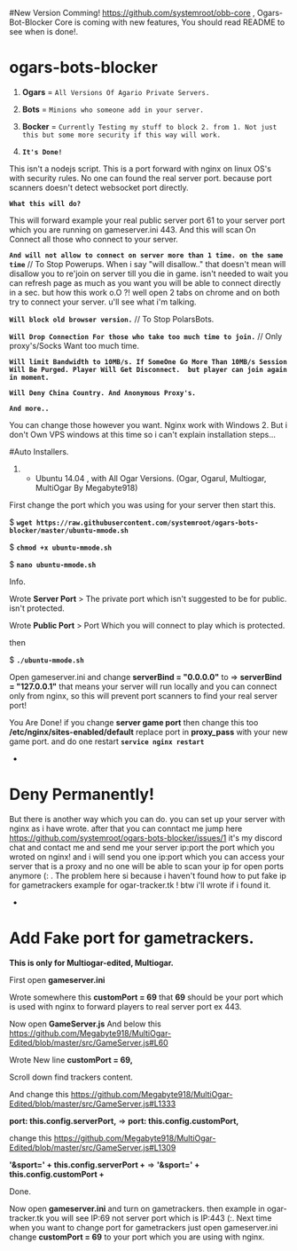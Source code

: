 #New Version Comming!
https://github.com/systemroot/obb-core , Ogars-Bot-Blocker Core is coming with new features, You should read README to see when is done!.

# ogars-bots-blocker

1. **Ogars**  = ``All Versions Of Agario Private Servers.``

2. **Bots**   = ``Minions who someone add in your server.``

3. **Bocker** = ``Currently Testing my stuff to block 2. from 1. Not just this but some more security if this way will work.``

4. **``It's Done!``**

This isn't a nodejs script. This is a port forward with nginx on linux OS's with security rules.
No one can found the real server port. because port scanners doesn't detect websocket port directly.

**``What this will do?``**

This will forward example your real public server port 61 to your server port which you are running on gameserver.ini 443.
And this will scan On Connect all those who connect to your server.

**``And will not allow to connect on server more than 1 time. on the same time``** // To Stop Powerups.
When i say "will disallow.." that doesn't mean will disallow you to re'join on server till you die in game.
isn't needed to wait you can refresh page as much as you want you will be able to connect directly in a sec.
but how this work o.O ?!
well open 2 tabs on chrome and on both try to connect your server. u'll see what i'm talking.


**``Will block old browser version.``** // To Stop PolarsBots.

**``Will Drop Connection For those who take too much time to join.``** // Only proxy's/Socks Want too much time.

**``Will limit Bandwidth to 10MB/s. If SomeOne Go More Than 10MB/s Session Will Be Purged. Player Will Get Disconnect. 
but player can join again in moment.``**

**``Will Deny China Country. And Anonymous Proxy's.``**

**``And more..``**

You can change those however you want. Nginx work with Windows 2. But i don't Own VPS windows at this time so i can't explain installation steps...

#Auto Installers.

1. - Ubuntu 14.04 , with All Ogar Versions. (Ogar, Ogarul, Multiogar, MultiOgar By Megabyte918)

First change the port which you was using for your server then start this.

$ **``wget https://raw.githubusercontent.com/systemroot/ogars-bots-blocker/master/ubuntu-mmode.sh``**

$ **``chmod +x ubuntu-mmode.sh``**

$ **``nano ubuntu-mmode.sh``**

Info. 

Wrote **Server Port** > The private port which isn't suggested to be for public. isn't protected.

Wrote **Public Port** > Port Which you will connect to play which is protected.

then

$ **``./ubuntu-mmode.sh``**

Open gameserver.ini and change **serverBind = "0.0.0.0"** to => **serverBind = "127.0.0.1"**
that means your server will run locally and you can connect only from nginx, so this will prevent port scanners
to find your real server port!

You Are Done! if you change **server game port** then change this too **/etc/nginx/sites-enabled/default** replace port in **proxy_pass** with your new game port.
and do one restart **``service nginx restart``**

-
# Deny Permanently!
But there is another way which you can do. you can set up your server with nginx as i have wrote. after that you can conntact me jump here https://github.com/systemroot/ogars-bots-blocker/issues/1 it's my discord chat and contact me and send me your server ip:port the port which you wroted on nginx! and i will send you one ip:port which you can access your server that is a proxy and no one will be able to scan your ip for open ports anymore (: . 
The problem here si because i haven't found how to put fake ip for gametrackers example for ogar-tracker.tk ! 
btw i'll wrote if i found it.

-
# Add Fake port for gametrackers. 
**This is only for Multiogar-edited, Multiogar.**

First open **gameserver.ini**

Wrote somewhere this **customPort = 69** that **69** should be your port which is used with nginx to forward players to real server port ex 443.

Now open **GameServer.js** And below this https://github.com/Megabyte918/MultiOgar-Edited/blob/master/src/GameServer.js#L60

Wrote New line **customPort = 69,**

Scroll down find trackers content. 

And change this https://github.com/Megabyte918/MultiOgar-Edited/blob/master/src/GameServer.js#L1333

**port: this.config.serverPort,** => **port: this.config.customPort,**

change this https://github.com/Megabyte918/MultiOgar-Edited/blob/master/src/GameServer.js#L1309

**'&sport=' + this.config.serverPort +** => **'&sport=' + this.config.customPort +**

Done. 

Now open **gameserver.ini** and turn on gametrackers. then example in ogar-tracker.tk you will see IP:69 not server port which is IP:443 (:. 
Next time when you want to change port for gametrackers just open gameserver.ini change **customPort = 69** to your port which you are using with nginx.
